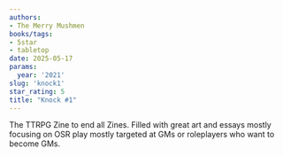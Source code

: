 ```yaml
---
authors:
- The Merry Mushmen
books/tags:
- 5star
- tabletop
date: 2025-05-17
params:
  year: '2021'
slug: 'knock1'
star_rating: 5
title: "Knock #1"
---
```


The TTRPG Zine to end all Zines. Filled with great art and essays mostly focusing on OSR play mostly targeted at GMs or roleplayers who want to become GMs. 

<!--more-->
